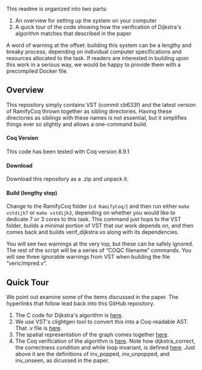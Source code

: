 This readme is organized into two parts: 
1. An overview for setting up the system on your computer 
2. A quick tour of the code showing how the verification of Dijkstra's algorithm matches that described in the paper

A word of warning at the offset: building this system can be a lengthy and breaky process, depending on individual computer specifications and resources allocated to the task. If readers are interested in building upon this work in a serious way, we would be happy to provide them with a precompiled Docker file.

## Overview
This repository simply contains VST (commit cb633f) and the latest version of RamifyCoq thrown together as sibling directories. Having these directories as siblings with these names is not essential, but it simplifies things ever so slightly and allows a one-command build.


#### Coq Version
This code has been tested with Coq version 8.9.1


#### Download
Download this repository as a .zip and unpack it.


#### Build (lengthy step)
Change to the RamifyCoq folder (`cd RamifyCoq/`) and then run either  `make vstdijk7`  or  `make vstdijk3`, depending on whether you would like to dedicate 7 or 3 cores to this task. This command just hops to the VST folder, builds a minimal portion of VST that our work depends on, and then comes back and builds verif_dijkstra.vo along with its dependencies. 

You will see two warnings at the very top, but these can be safely ignored. The rest of the script will be a series of  “COQC filename” commands. You will see three ignorable warnings from VST when building the file “veric/mpred.v”.


## Quick Tour
We point out examine some of the items discussed in the paper. The hyperlinks that follow lead back into this GitHub repository.

1. The C code for Dijkstra's algorithm is [here](www.example.com). 
2. We use VST's clightgen tool to convert this into a Coq-readable AST. That .v file is [here](www.example.com). 
3. The spatial representation of the graph comes together [here](www.example.com). 
4. The Coq verification of the algorithm is [here](www.example.com). Note how dijkstra_correct, the correctness condition and while loop invariant, is defined [here](www.example.com). Just above it are the definitions of inv_popped, inv_unpopped, and inv_unseen, as dicussed in the paper.